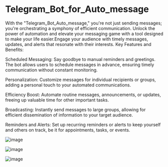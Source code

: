 # Telegram_Bot_for_Auto_message
With the "Telegram_Bot_Auto_message," you're not just sending messages; you're orchestrating a symphony of efficient communication. Unlock the power of automation and elevate your messaging game with a tool designed to make your life easier.Engage your audience with timely messages, updates, and alerts that resonate with their interests.
Key Features and Benefits:

Scheduled Messaging: Say goodbye to manual reminders and greetings. The bot allows users to schedule messages in advance, ensuring timely communication without constant monitoring.

Personalization: Customize messages for individual recipients or groups, adding a personal touch to your automated communications.

Efficiency Boost: Automate routine messages, announcements, or updates, freeing up valuable time for other important tasks.

Broadcasting: Instantly send messages to large groups, allowing for efficient dissemination of information to your target audience.

Reminders and Alerts: Set up recurring reminders or alerts to keep yourself and others on track, be it for appointments, tasks, or events.


![image](https://github.com/SachinSharma48/Telegram_Bot_for_Auto_message/assets/140776112/437b08db-4bb3-4acd-8c0b-80a145fee217)

![image](https://github.com/SachinSharma48/Telegram_Bot_for_Auto_message/assets/140776112/a11c67c0-d73e-47d6-bad8-a728f2be2102)


![image](https://github.com/SachinSharma48/Telegram_Bot_for_Auto_message/assets/140776112/5643a688-c497-469d-b258-e493d2faf98e)


